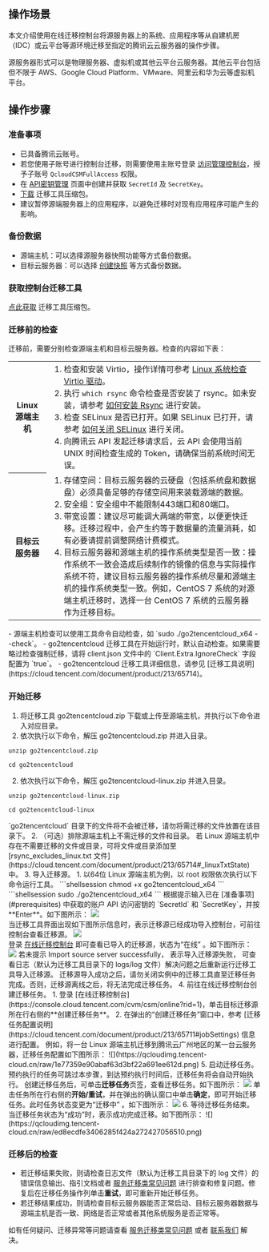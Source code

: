 ## 操作场景

本文介绍使用在线迁移控制台将源服务器上的系统、应用程序等从自建机房（IDC）或云平台等源环境迁移至指定的腾讯云云服务器的操作步骤。

<dx-alert infotype="explain" title="">
源服务器形式可以是物理服务器、虚拟机或其他云平台云服务器。其他云平台包括但不限于 AWS、Google Cloud Platform、VMware、阿里云和华为云等虚拟机平台。
</dx-alert>


## 操作步骤

### 准备事项[](id:prerequisites)

- 已具备腾讯云账号。
- 若您使用子账号进行控制台迁移，则需要使用主账号登录 [访问管理控制台](https://console.cloud.tencent.com/cam/policy)，授予子账号 `QcloudCSMFullAccess` 权限。
- 在 [API密钥管理](https://console.cloud.tencent.com/cam/capi) 页面中创建并获取 `SecretId` 及 `SecretKey`。
- [下载](https://go2tencentcloud-1251783334.cos.ap-guangzhou.myqcloud.com/latest/go2tencentcloud.zip) 迁移工具压缩包。
- 建议暂停源端服务器上的应用程序，以避免迁移时对现有应用程序可能产生的影响。


### 备份数据
- 源端主机：可以选择源服务器快照功能等方式备份数据。
- 目标云服务器：可以选择 [创建快照](https://cloud.tencent.com/document/product/362/5755) 等方式备份数据。


### 获取控制台迁移工具
[点此获取](https://go2tencentcloud-1251783334.cos.ap-guangzhou.myqcloud.com/latest/go2tencentcloud.zip) 迁移工具压缩包。

### 迁移前的检查

迁移前，需要分别检查源端主机和目标云服务器。检查的内容如下表：

<table>
  <tr>
	<th>Linux 源端主机</th>
	<td>
	  <ol style="margin: 0;">
		<li>检查和安装 Virtio，操作详情可参考 
		<a href="https://cloud.tencent.com/document/product/213/9929">Linux 系统检查 Virtio 驱动</a>。</li>
		<li>执行 
		<code>which rsync</code> 命令检查是否安装了 rsync。如未安装，请参考 <a href="https://cloud.tencent.com/document/product/213/32962#installRsync">如何安装 Rsync</a> 进行安装。</li>
		<li>检查 SELinux 是否已打开。如果 SELinux 已打开，请参考 <a href="https://cloud.tencent.com/document/product/213/32962#closeSELinux">如何关闭 SELinux</a> 进行关闭。</li>
		<li>向腾讯云 API 发起迁移请求后，云 API 会使用当前 UNIX 时间检查生成的
		Token，请确保当前系统时间无误。</li>
	  </ol>
	</td>
  </tr>
  <tr>
	<th style="width: 15%;">目标云服务器</th>
	<td>
	  <ol style="margin: 0;">
		<li>
		存储空间：目标云服务器的云硬盘（包括系统盘和数据盘）必须具备足够的存储空间用来装载源端的数据。</li>
		<li>安全组：安全组中不能限制443端口和80端口。</li>
		<li>
		带宽设置：建议尽可能调大两端的带宽，以便更快迁移。迁移过程中，会产生约等于数据量的流量消耗，如有必要请提前调整网络计费模式。</li>
		<li>
		目标云服务器和源端主机的操作系统类型是否一致：操作系统不一致会造成后续制作的镜像的信息与实际操作系统不符，建议目标云服务器的操作系统尽量和源端主机的操作系统类型一致。例如，CentOS
		7 系统的对源端主机迁移时，选择一台 CentOS 7 系统的云服务器作为迁移目标。</li>
	  </ol>
	</td>
  </tr>
</table>



<dx-alert infotype="explain" title="">
- 源端主机检查可以使用工具命令自动检查，如 `sudo ./go2tencentcloud_x64 --check`。
- go2tencentcloud 迁移工具在开始运行时，默认自动检查。如果需要略过检查强制迁移，请将 client.json 文件中的 `Client.Extra.IgnoreCheck` 字段配置为 `true`。
- go2tencentcloud 迁移工具详细信息，请参见 [迁移工具说明](https://cloud.tencent.com/document/product/213/65714)。
</dx-alert>


### 开始迁移
1. 将迁移工具 go2tencentcloud.zip 下载或上传至源端主机，并执行以下命令进入对应目录。
  1. 依次执行以下命令，解压 go2tencentcloud.zip 并进入目录。
```shellsession
unzip go2tencentcloud.zip
```
```shellsession
cd go2tencentcloud
```
  2. 依次执行以下命令，解压 go2tencentcloud-linux.zip 并进入目录。
```shellsession
unzip go2tencentcloud-linux.zip
```
```shellsession
cd go2tencentcloud-linux
```
<dx-alert infotype="explain" title="">
`go2tencentcloud` 目录下的文件将不会被迁移，请勿将需迁移的文件放置在该目录下。
</dx-alert>
2. （可选）排除源端主机上不需迁移的文件和目录。  
若 Linux 源端主机中存在不需要迁移的文件或目录，可将文件或目录添加至 [rsync_excludes_linux.txt 文件](https://cloud.tencent.com/document/product/213/65714#_linuxTxtState) 中。
3. 导入迁移源。
   1. 以64位 Linux 源端主机为例，以 root 权限依次执行以下命令运行工具。
```shellsession
chmod +x go2tencentcloud_x64
```
```shellsession
sudo ./go2tencentcloud_x64
```
根据提示输入已在 [准备事项](#prerequisites) 中获取的账户 API 访问密钥的 `SecretId` 和 `SecretKey`，并按 **Enter**。如下图所示：
<img src="https://qcloudimg.tencent-cloud.cn/raw/38ff9f9d8c143a4cb0df39cbeaf18713.png"/>
<br>当迁移工具界面出现如下图所示信息时，表示迁移源已经成功导入控制台，可前往控制台查看迁移源。
<img src="https://qcloudimg.tencent-cloud.cn/raw/f9cf0fd99504aba51ebf82b0cab250b8.png"/>
<br>登录 <a href="https://console.cloud.tencent.com/cvm/csm/online?rid=1">在线迁移控制台</a> 即可查看已导入的迁移源，状态为“在线” 。如下图所示：
<img src="https://qcloudimg.tencent-cloud.cn/raw/b5a066b14bc3d35620577abac2af0d55.png"/>
若未提示 Import source server successfully， 表示导入迁移源失败， 可查看日志（默认为迁移工具目录下的 logs/log 文件）解决问题之后重新运行迁移工具导入迁移源。
<dx-alert infotype="notice" title="">
迁移源导入成功之后，请勿关闭实例中的迁移工具直至迁移任务完成。否则，迁移源离线之后，将无法完成迁移任务。
</dx-alert>
4. 前往在线迁移控制台创建迁移任务。
    1. 登录 [在线迁移控制台](https://console.cloud.tencent.com/cvm/csm/online?rid=1)，单击目标迁移源所在行右侧的**创建迁移任务**。
    2. 在弹出的“创建迁移任务”窗口中，参考 [迁移任务配置说明](https://cloud.tencent.com/document/product/213/65711#jobSettings) 信息进行配置。
    例如，将一台 Linux 源端主机迁移到腾讯云广州地区的某一台云服务器，迁移任务配置如下图所示：
    ![](https://qcloudimg.tencent-cloud.cn/raw/1e77359e90abaf63d3bf22a691ee612d.png)
5. 启动迁移任务。
<dx-alert infotype="explain" title="">
预约执行的任务可跳过本步骤，到达预约执行时间后，迁移任务将会自动开始执行。
</dx-alert>
创建迁移任务后，可单击<b>迁移任务</b>页签，查看迁移任务。如下图所示：
<img src="https://qcloudimg.tencent-cloud.cn/raw/7fda9571fbbc12d5db33c4df59f479d1.png"/>
单击任务所在行右侧的<b>开始/重试</b>，并在弹出的确认窗口中单击<b>确定</b>，即可开始迁移任务。此时任务状态变更为“迁移中” 。如下图所示：
<img src="https://qcloudimg.tencent-cloud.cn/raw/8c47119a057b568d304045ba67ae9ef0.png"/>
6. 等待迁移任务结束。
当迁移任务状态为“成功”时，表示成功完成迁移。如下图所示：
![](https://qcloudimg.tencent-cloud.cn/raw/ed8ecdfe3406285f424a272427056510.png)


### 迁移后的检查
 - 若迁移结果失败，则请检查日志文件（默认为迁移工具目录下的 log 文件）的错误信息输出、指引文档或者 [服务迁移类常见问题](https://cloud.tencent.com/document/product/213/32962) 进行排查和修复问题。修复后在迁移任务操作列单击**重试**，即可重新开始迁移任务。
 - 若迁移结果成功，则请检查目标云服务器能否正常启动、目标云服务器数据与源端主机是否一致、网络是否正常或者其他系统服务是否正常等。


如有任何疑问、迁移异常等问题请查看 [服务迁移类常见问题](https://cloud.tencent.com/document/product/213/32962) 或者 [联系我们](https://cloud.tencent.com/document/product/213/39047) 解决。
